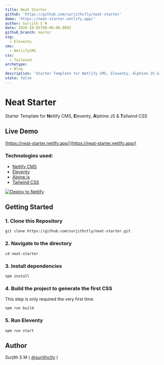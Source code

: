 ```yaml
---
title: Neat Starter
github: 'https://github.com/surjithctly/neat-starter'
demo: 'https://neat-starter.netlify.app/'
author: Surjith S M
date: 2020-10-05T00:00:00.000Z
github_branch: master
ssg:
  - Eleventy
cms:
  - NetlifyCMS
css:
  - Tailwind
archetype:
  - Blog
description: 'Starter Template for Netlify CMS, Eleventy, Alphine JS & Tailwind CSS'
stale: false
---
```


# Neat Starter

Starter Template for **N**etlify CMS, **E**leventy, **A**lphine JS & **T**ailwind CSS

## Live Demo

[https://neat-starter.netlify.app/](https://neat-starter.netlify.app/)

### Technologies used:

- [Netlify CMS](https://www.netlifycms.org/)
- [Eleventy](https://www.11ty.dev/)
- [Alpine.js](https://github.com/alpinejs/alpine)
- [Tailwind CSS](https://tailwindcss.com/)

<a href="https://app.netlify.com/start/deploy?repository=https://github.com/surjithctly/neat-starter&amp;stack=cms"><img src="https://www.netlify.com/img/deploy/button.svg" alt="Deploy to Netlify" /></a>

## Getting Started

### 1\. Clone this Repository

```
git clone https://github.com/surjithctly/neat-starter.git
```

### 2\. Navigate to the directory

```
cd neat-starter
```

### 3\. Install dependencies

```
npm install
```

### 4\. Build the project to generate the first CSS

This step is only required the very first time.

```
npm run build
```

### 5\. Run Eleventy

```
npm run start
```

## Author

Surjith S M ( [@surjithctly](https://surjithctly.in/) )
